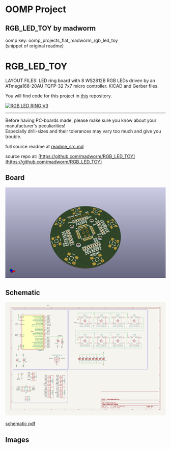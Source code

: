 # OOMP Project  
## RGB_LED_TOY  by madworm  
  
oomp key: oomp_projects_flat_madworm_rgb_led_toy  
(snippet of original readme)  
  
  
RGB_LED_TOY  
===========  
  
LAYOUT FILES: LED ring board with 8 WS2812B RGB LEDs driven by an ATmega168-20AU TQFP-32 7x7 micro controller. KICAD and Gerber files.  
  
You will find code for this project in [this](https://github.com/madworm/rgb_led_toy_test) repository.  
  
[![RGB LED RING V3](/Docs/pics/IMGP8312.JPG)](/Docs/pics/IMGP8312.JPG)  
  
  
---  
  
Before having PC-boards made, please make sure you know about your manufacturer's peculiarities!  
Especially drill-sizes and their tolerances may vary too much and give you trouble.  
  
  
  full source readme at [readme_src.md](readme_src.md)  
  
source repo at: [https://github.com/madworm/RGB_LED_TOY](https://github.com/madworm/RGB_LED_TOY)  
## Board  
  
[![working_3d.png](working_3d_600.png)](working_3d.png)  
## Schematic  
  
[![working_schematic.png](working_schematic_600.png)](working_schematic.png)  
  
[schematic pdf](working_schematic.pdf)  
## Images  
